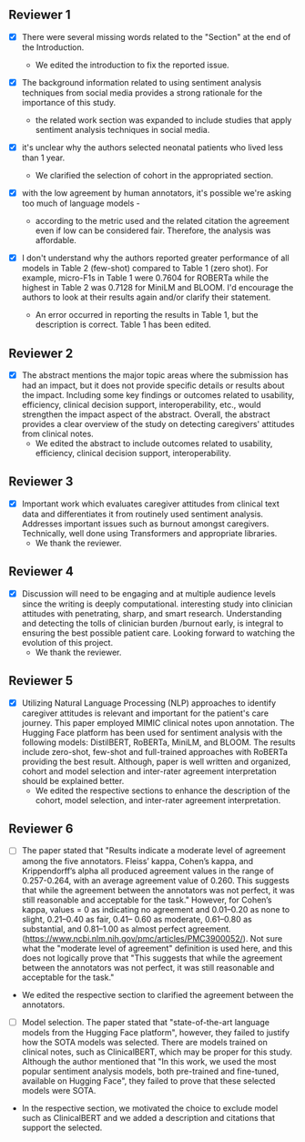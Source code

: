 ## Reviewer 1

- [x] There were several missing words related to the "Section" at the end of the Introduction.
	- We edited the introduction to fix the reported issue. 


- [X] The background information related to using sentiment analysis techniques from social media provides a strong rationale for the importance of this study.
	- the related work section was expanded to include studies that apply sentiment analysis techniques in social media.

- [x] it's unclear why the authors selected neonatal patients who lived less than 1 year.
	- We clarified the selection of cohort in the appropriated section. 
	
- [x] with the low agreement by human annotators, it's possible we're asking too much of language models -
	- according to the metric used and the related citation the agreement even if low can be considered fair. Therefore, the analysis was affordable.

- [x] I don't understand why the authors reported greater performance of all models in Table 2 (few-shot)
compared to Table 1 (zero shot). For example, micro-F1s in Table 1 were 0.7604 for ROBERTa while the
highest in Table 2 was 0.7128 for MiniLM and BLOOM. I'd encourage the authors to look at their results
again and/or clarify their statement.
	- An error occurred in reporting the results in Table 1, but the description is correct. Table 1 has been edited. 

## Reviewer 2

- [x] The abstract mentions the major topic areas where the submission has had an impact, but it does not provide specific details or results about the impact. Including some key findings or outcomes related to usability, efficiency, clinical decision support, interoperability, etc., would strengthen the impact aspect of the abstract. Overall, the abstract provides a clear overview of the study on detecting caregivers' attitudes from clinical notes.
	- We edited the abstract to include outcomes related to usability, efficiency, clinical decision support, interoperability. 

## Reviewer 3
- [x] Important work which evaluates caregiver attitudes from clinical text data and differentiates it from routinely used sentiment analysis. Addresses important issues such as burnout amongst caregivers. Technically, well done using Transformers and appropriate libraries. 
	- We thank the reviewer. 

## Reviewer 4
- [x] Discussion will need to be engaging and at multiple audience levels since the writing is deeply computational. interesting study into clinician attitudes with penetrating, sharp, and smart research. Understanding and detecting the tolls of clinician burden /burnout early, is integral to ensuring the best possible patient care. Looking forward to watching the evolution of this project.
	- We thank the reviewer. 
## Reviewer 5
- [x] Utilizing Natural Language Processing (NLP) approaches to identify caregiver attitudes is relevant and important for the patient's care journey. This paper employed MIMIC clinical notes upon annotation. The Hugging Face platform has been used for sentiment analysis with the following models: DistilBERT, RoBERTa, MiniLM, and BLOOM. The results include zero-shot, few-shot and full-trained approaches with RoBERTa providing the best result. Although, paper is well written and organized, cohort and model selection and inter-rater agreement interpretation should be explained better. 
	- We edited the respective sections to enhance the description of the cohort, model selection, and inter-rater agreement interpretation.

## Reviewer 6
- [ ] The paper stated that "Results indicate a moderate level of agreement among the five annotators. Fleiss’ kappa, Cohen’s kappa, and Krippendorff’s alpha all produced agreement values in the range of
0.257-0.264, with an average agreement value of 0.260. This suggests that while the agreement between the annotators was not perfect, it was still reasonable and acceptable for the task."
However, for Cohen’s kappa, values = 0 as indicating no agreement and 0.01–0.20 as none to slight, 0.21–0.40 as fair, 0.41– 0.60 as moderate, 0.61–0.80 as substantial, and 0.81–1.00 as almost perfect
agreement. (https://www.ncbi.nlm.nih.gov/pmc/articles/PMC3900052/). Not sure what the "moderate level of agreement" definition is used here, and this does not logically prove that "This suggests that while the
agreement between the annotators was not perfect, it was still reasonable and acceptable for the task."
 - We edited the respective section to clarified the agreement between the annotators. 

- [ ] Model selection. The paper stated that "state-of-the-art language models from the Hugging Face platform", however, they failed to justify how the SOTA models was selected. There are models trained on
clinical notes, such as ClinicalBERT, which may be proper for this study. Although the author mentioned that "In this work, we used the most popular sentiment analysis models, both pre-trained and fine-tuned,
available on Hugging Face", they failed to prove that these selected models were SOTA.
 -  In the respective section, we motivated the choice to exclude model such as ClinicalBERT and we added a description and citations that support the selected. 